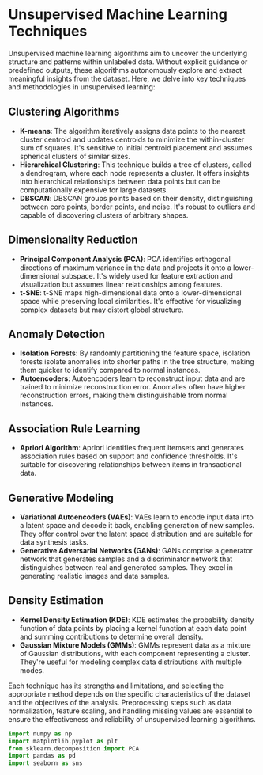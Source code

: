 # Unsupervised Machine Learning Techniques

Unsupervised machine learning algorithms aim to uncover the underlying structure and patterns within unlabeled data. Without explicit guidance or predefined outputs, these algorithms autonomously explore and extract meaningful insights from the dataset. Here, we delve into key techniques and methodologies in unsupervised learning:

## Clustering Algorithms
- **K-means**: The algorithm iteratively assigns data points to the nearest cluster centroid and updates centroids to minimize the within-cluster sum of squares. It's sensitive to initial centroid placement and assumes spherical clusters of similar sizes.
- **Hierarchical Clustering**: This technique builds a tree of clusters, called a dendrogram, where each node represents a cluster. It offers insights into hierarchical relationships between data points but can be computationally expensive for large datasets.
- **DBSCAN**: DBSCAN groups points based on their density, distinguishing between core points, border points, and noise. It's robust to outliers and capable of discovering clusters of arbitrary shapes.

## Dimensionality Reduction
- **Principal Component Analysis (PCA)**: PCA identifies orthogonal directions of maximum variance in the data and projects it onto a lower-dimensional subspace. It's widely used for feature extraction and visualization but assumes linear relationships among features.
- **t-SNE**: t-SNE maps high-dimensional data onto a lower-dimensional space while preserving local similarities. It's effective for visualizing complex datasets but may distort global structure.

## Anomaly Detection
- **Isolation Forests**: By randomly partitioning the feature space, isolation forests isolate anomalies into shorter paths in the tree structure, making them quicker to identify compared to normal instances.
- **Autoencoders**: Autoencoders learn to reconstruct input data and are trained to minimize reconstruction error. Anomalies often have higher reconstruction errors, making them distinguishable from normal instances.

## Association Rule Learning
- **Apriori Algorithm**: Apriori identifies frequent itemsets and generates association rules based on support and confidence thresholds. It's suitable for discovering relationships between items in transactional data.

## Generative Modeling
- **Variational Autoencoders (VAEs)**: VAEs learn to encode input data into a latent space and decode it back, enabling generation of new samples. They offer control over the latent space distribution and are suitable for data synthesis tasks.
- **Generative Adversarial Networks (GANs)**: GANs comprise a generator network that generates samples and a discriminator network that distinguishes between real and generated samples. They excel in generating realistic images and data samples.

## Density Estimation
- **Kernel Density Estimation (KDE)**: KDE estimates the probability density function of data points by placing a kernel function at each data point and summing contributions to determine overall density.
- **Gaussian Mixture Models (GMMs)**: GMMs represent data as a mixture of Gaussian distributions, with each component representing a cluster. They're useful for modeling complex data distributions with multiple modes.

Each technique has its strengths and limitations, and selecting the appropriate method depends on the specific characteristics of the dataset and the objectives of the analysis. Preprocessing steps such as data normalization, feature scaling, and handling missing values are essential to ensure the effectiveness and reliability of unsupervised learning algorithms.
```python
import numpy as np
import matplotlib.pyplot as plt 
from sklearn.decomposition import PCA
import pandas as pd
import seaborn as sns
```
